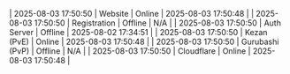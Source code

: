| 2025-08-03 17:50:50 | Website | Online | 2025-08-03 17:50:48 |
| 2025-08-03 17:50:50 | Registration | Offline | N/A |
| 2025-08-03 17:50:50 | Auth Server | Offline | 2025-08-02 17:34:51 |
| 2025-08-03 17:50:50 | Kezan (PvE) | Online | 2025-08-03 17:50:48 |
| 2025-08-03 17:50:50 | Gurubashi (PvP) | Offline | N/A |
| 2025-08-03 17:50:50 | Cloudflare | Online | 2025-08-03 17:50:48 |
